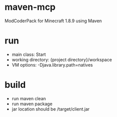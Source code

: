 # maven-mcp
ModCoderPack for Minecraft 1.8.9 using Maven

# run
* main class: Start
* working directory: {project directory}/workspace
* VM options: -Djava.library.path=natives

# build
* run maven clean
* run maven package
* jar location should be /target/client.jar
